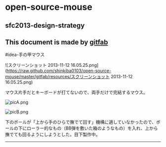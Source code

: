 # open-source-mouse
## sfc2013-design-strategy    
This document is made by [gitfab](http://gitfab.org)
---
#idea-手の甲マウス

![スクリーンショット 2013-11-12 16.05.25.png](https://raw.github.com/shinkiba0103/open-source-mouse/master/gitfab/resources/スクリーンショット 2013-11-12 16.05.25.png)

マウス片手だとキーボードが打てないので、両手だけで完結するマウス。


![picA.png](https://raw.github.com/shinkiba0103/open-source-mouse/master/gitfab/resources/picA.png)

![picB.png](https://raw.github.com/shinkiba0103/open-source-mouse/master/gitfab/resources/picB.png)

下のボールが「上から手のひらで撫でて回す」機構に適していなかったので、ボールの下にローラー的なもの（BB弾を敷いた箱のようなもの）を入れ、上から撫でても回るようにしようとした。目下製作中。

---
